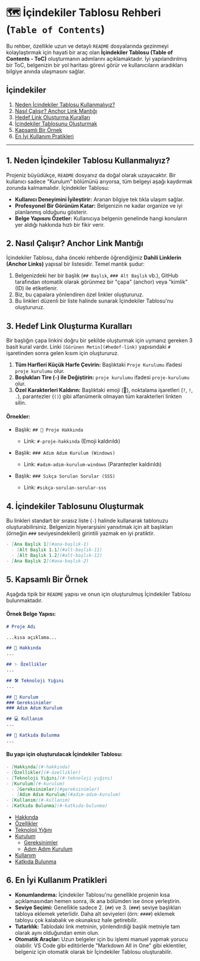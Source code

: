 # 🗺️ İçindekiler Tablosu Rehberi (`Table of Contents`)

Bu rehber, özellikle uzun ve detaylı `README` dosyalarında gezinmeyi kolaylaştırmak için hayati bir araç olan **İçindekiler Tablosu (Table of Contents - ToC)** oluşturmanın adımlarını açıklamaktadır. İyi yapılandırılmış bir ToC, belgenizin bir yol haritası görevi görür ve kullanıcıların aradıkları bilgiye anında ulaşmasını sağlar.

## İçindekiler

1.  [Neden İçindekiler Tablosu Kullanmalıyız?](#1-neden-i̇çindekiler-tablosu-kullanmalıyız)
2.  [Nasıl Çalışır? Anchor Link Mantığı](#2-nasıl-çalışır-anchor-link-mantığı)
3.  [Hedef Link Oluşturma Kuralları](#3-hedef-link-oluşturma-kuralları)
4.  [İçindekiler Tablosunu Oluşturmak](#4-i̇çindekiler-tablosunu-oluşturmak)
5.  [Kapsamlı Bir Örnek](#5-kapsamlı-bir-örnek)
6.  [En İyi Kullanım Pratikleri](#6-en-i̇yi-kullanım-pratikleri)

-----

## 1\. Neden İçindekiler Tablosu Kullanmalıyız?

Projeniz büyüdükçe, `README` dosyanız da doğal olarak uzayacaktır. Bir kullanıcı sadece "Kurulum" bölümünü arıyorsa, tüm belgeyi aşağı kaydırmak zorunda kalmamalıdır. İçindekiler Tablosu:

  - **Kullanıcı Deneyimini İyileştirir:** Aranan bilgiye tek tıkla ulaşım sağlar.
  - **Profesyonel Bir Görünüm Katar:** Belgenizin ne kadar organize ve iyi planlanmış olduğunu gösterir.
  - **Belge Yapısını Özetler:** Kullanıcıya belgenin genelinde hangi konuların yer aldığı hakkında hızlı bir fikir verir.

## 2\. Nasıl Çalışır? Anchor Link Mantığı

İçindekiler Tablosu, daha önceki rehberde öğrendiğimiz **Dahili Linklerin (Anchor Links)** yapısal bir listesidir. Temel mantık şudur:

1.  Belgenizdeki her bir başlık (`## Başlık`, `### Alt Başlık` vb.), GitHub tarafından otomatik olarak görünmez bir "çapa" (anchor) veya "kimlik" (ID) ile etiketlenir.
2.  Biz, bu çapalara yönlendiren özel linkler oluştururuz.
3.  Bu linkleri düzenli bir liste halinde sunarak İçindekiler Tablosu'nu oluştururuz.

## 3\. Hedef Link Oluşturma Kuralları

Bir başlığın çapa linkini doğru bir şekilde oluşturmak için uymanız gereken 3 basit kural vardır. Linki `[Görünen Metin](#hedef-link)` yapısındaki `#` işaretinden sonra gelen kısım için oluştururuz.

1.  **Tüm Harfleri Küçük Harfe Çevirin:** Başlıktaki `Proje Kurulumu` ifadesi `proje kurulumu` olur.
2.  **Boşlukları Tire (`-`) ile Değiştirin:** `proje kurulumu` ifadesi `proje-kurulumu` olur.
3.  **Özel Karakterleri Kaldırın:** Başlıktaki emoji (🎯), noktalama işaretleri (`?`, `!`, `.`), parantezler (`()`) gibi alfanümerik olmayan tüm karakterleri linkten silin.

#### Örnekler:

  - Başlık: `## 🚀 Proje Hakkında`

      - Link: `#-proje-hakkında` (Emoji kaldırıldı)

  - Başlık: `### Adım Adım Kurulum (Windows)`

      - Link: `#adım-adım-kurulum-windows` (Parantezler kaldırıldı)

  - Başlık: `### Sıkça Sorulan Sorular (SSS)`

      - Link: `#sıkça-sorulan-sorular-sss`

## 4\. İçindekiler Tablosunu Oluşturmak

Bu linkleri standart bir sırasız liste (`-`) halinde kullanarak tablonuzu oluşturabilirsiniz. Belgenizin hiyerarşisini yansıtmak için alt başlıkları (örneğin `###` seviyesindekileri) girintili yazmak en iyi pratiktir.

```markdown
- [Ana Başlık 1](#ana-başlık-1)
  - [Alt Başlık 1.1](#alt-başlık-11)
  - [Alt Başlık 1.2](#alt-başlık-12)
- [Ana Başlık 2](#ana-başlık-2)
```

## 5\. Kapsamlı Bir Örnek

Aşağıda tipik bir `README` yapısı ve onun için oluşturulmuş İçindekiler Tablosu bulunmaktadır.

#### Örnek Belge Yapısı:

```markdown
# Proje Adı

...kısa açıklama...

## 📜 Hakkında
...

## ✨ Özellikler
...

## 🛠️ Teknoloji Yığını
...

## 🚀 Kurulum
### Gereksinimler
### Adım Adım Kurulum

## 💻 Kullanım
...

## 🤝 Katkıda Bulunma
...
```

#### Bu yapı için oluşturulacak İçindekiler Tablosu:

```markdown
- [Hakkında](#-hakkında)
- [Özellikler](#-özellikler)
- [Teknoloji Yığını](#-teknoloji-yığını)
- [Kurulum](#-kurulum)
  - [Gereksinimler](#gereksinimler)
  - [Adım Adım Kurulum](#adım-adım-kurulum)
- [Kullanım](#-kullanım)
- [Katkıda Bulunma](#-katkıda-bulunma)
```
- [Hakkında](#-hakkında)
- [Özellikler](#-özellikler)
- [Teknoloji Yığını](#-teknoloji-yığını)
- [Kurulum](#-kurulum)
  - [Gereksinimler](#gereksinimler)
  - [Adım Adım Kurulum](#adım-adım-kurulum)
- [Kullanım](#-kullanım)
- [Katkıda Bulunma](#-katkıda-bulunma)


## 6\. En İyi Kullanım Pratikleri

  - **Konumlandırma:** İçindekiler Tablosu'nu genellikle projenin kısa açıklamasından hemen sonra, ilk ana bölümden ise önce yerleştirin.
  - **Seviye Seçimi:** Genellikle sadece 2. (`##`) ve 3. (`###`) seviye başlıkları tabloya eklemek yeterlidir. Daha alt seviyeleri (örn: `####`) eklemek tabloyu çok kalabalık ve okunaksız hale getirebilir.
  - **Tutarlılık:** Tablodaki link metninin, yönlendirdiği başlık metniyle tam olarak aynı olduğundan emin olun.
  - **Otomatik Araçlar:** Uzun belgeler için bu işlemi manuel yapmak yorucu olabilir. VS Code gibi editörlerde "Markdown All in One" gibi eklentiler, belgeniz için otomatik olarak bir İçindekiler Tablosu oluşturabilir.